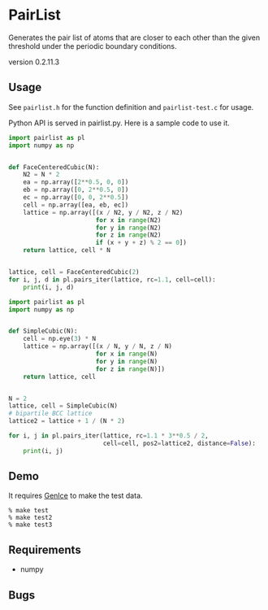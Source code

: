# PairList
Generates the pair list of atoms that are closer to each other than the
given threshold under the periodic boundary conditions.

version 0.2.11.3

## Usage

See `pairlist.h` for the function definition and `pairlist-test.c` for usage.

Python API is served in pairlist.py. Here is a sample code to use it.

```python
import pairlist as pl
import numpy as np


def FaceCenteredCubic(N):
    N2 = N * 2
    ea = np.array([2**0.5, 0, 0])
    eb = np.array([0, 2**0.5, 0])
    ec = np.array([0, 0, 2**0.5])
    cell = np.array([ea, eb, ec])
    lattice = np.array([(x / N2, y / N2, z / N2)
                        for x in range(N2)
                        for y in range(N2)
                        for z in range(N2)
                        if (x + y + z) % 2 == 0])
    return lattice, cell * N


lattice, cell = FaceCenteredCubic(2)
for i, j, d in pl.pairs_iter(lattice, rc=1.1, cell=cell):
    print(i, j, d)

```

```python
import pairlist as pl
import numpy as np


def SimpleCubic(N):
    cell = np.eye(3) * N
    lattice = np.array([(x / N, y / N, z / N)
                        for x in range(N)
                        for y in range(N)
                        for z in range(N)])
    return lattice, cell


N = 2
lattice, cell = SimpleCubic(N)
# bipartile BCC lattice
lattice2 = lattice + 1 / (N * 2)

for i, j in pl.pairs_iter(lattice, rc=1.1 * 3**0.5 / 2,
                          cell=cell, pos2=lattice2, distance=False):
    print(i, j)

```

## Demo

It requires [GenIce](https://github.com/vitroid/GenIce) to make the test data.

```shell
% make test
% make test2
% make test3
```

## Requirements

* numpy


## Bugs

